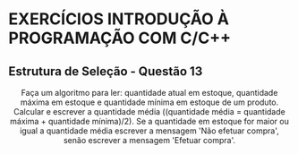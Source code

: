 # EXERCÍCIOS INTRODUÇÃO À PROGRAMAÇÃO COM C/C++ #

## Estrutura de Seleção - Questão 13 ##

<p align="center">
Faça um algoritmo para ler: quantidade atual em estoque, quantidade máxima em estoque e quantidade mínima em estoque de um produto. Calcular e escrever a quantidade média ((quantidade média = quantidade máxima + quantidade mínima)/2). Se a quantidade em estoque for maior ou igual a quantidade média escrever a mensagem 'Não efetuar compra', senão escrever a mensagem 'Efetuar compra'.
</p>

